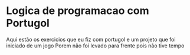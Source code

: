 # Logica de programacao com Portugol
Aqui estão os exercicios que eu fiz com portugol e um projeto que foi iniciado de um jogo 
Porem não foi levado para frente pois não tive tempo
